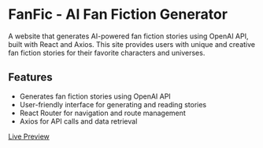 # FanFic - AI Fan Fiction Generator

A website that generates AI-powered fan fiction stories using OpenAI API, built with React and Axios. This site provides users with unique and creative fan fiction stories for their favorite characters and universes.

## Features

- Generates fan fiction stories using OpenAI API
- User-friendly interface for generating and reading stories
- React Router for navigation and route management
- Axios for API calls and data retrieval

[Live Preview](https://fanfic.netlify.app/)